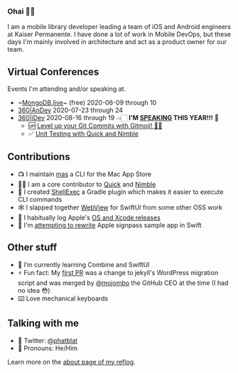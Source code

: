### Ohai 👋🏻

I am a mobile library developer leading a team of iOS and Android engineers at Kaiser Permanente.
I have done a lot of work in Mobile DevOps, but these days I'm mainly involved in architecture and act as a product owner for our team.

## Virtual Conferences

Events I'm attending and/or speaking at.

- ~[MongoDB.live](https://www.mongodb.com/world/)~ (free) 2020-06-09 through 10
- [360|AnDev](https://360andev.com) 2020-07-23 through 24
- [360|iDev](https://360idev.com) 2020-08-16 through 19 👈🏻 **I'M [SPEAKING](https://360idev.com/speakers/ben-chatelain/) THIS YEAR!!!** 🎉
  - 🆙 [Level up your Git Commits with Gitmoji! 👍🏻](https://360idev.com/sessions/level-up-your-git-commits-with-gitmoji-👍🏻/)
  - ✅ [Unit Testing with Quick and Nimble](https://360idev.com/sessions/unit-testing-with-quick-and-nimble/)

## Contributions

- 📺 I maintain [mas](https://github.com/mas-cli/mas) a CLI for the Mac App Store
- 🙌🏻 I am a core contributor to [Quick](https://github.com/Quick/Quick) and [Nimble](https://github.com/Quick/Nimble)
- 🐚 I created [ShellExec](https://github.com/phatblat/ShellExec) a Gradle plugin which makes it easier to execute CLI commands
- 🕸 I slapped together [WebView](https://github.com/phatblat/WebView) for SwiftUI from some other OSS work
- 🚀 I habitually log Apple's [OS and Xcode releases](https://github.com/phatblat/ApplePlatformVersions)
- 🤔 I'm [attempting to rewrite](https://github.com/phatblat/Wallet) Apple signpass sample app in Swift

## Other stuff

- 🌱 I’m currently learning Combine and SwiftUI
- ⚡ Fun fact: My [first PR](https://firstpr.me/#phatblat) was a change to jekyll's WordPress migration script and was merged by [@mojombo](https://github.com/mojombo) the GitHub CEO at the time (I had no idea 😳)
- ⌨️ Love mechanical keyboards

## Talking with me

- 🐧 Twitter: [@phatblat](https://twitter.com/phatblat)
- 💬 Pronouns: He/Him

Learn more on the [about page of my reflog](https://phatbl.at/about/).
